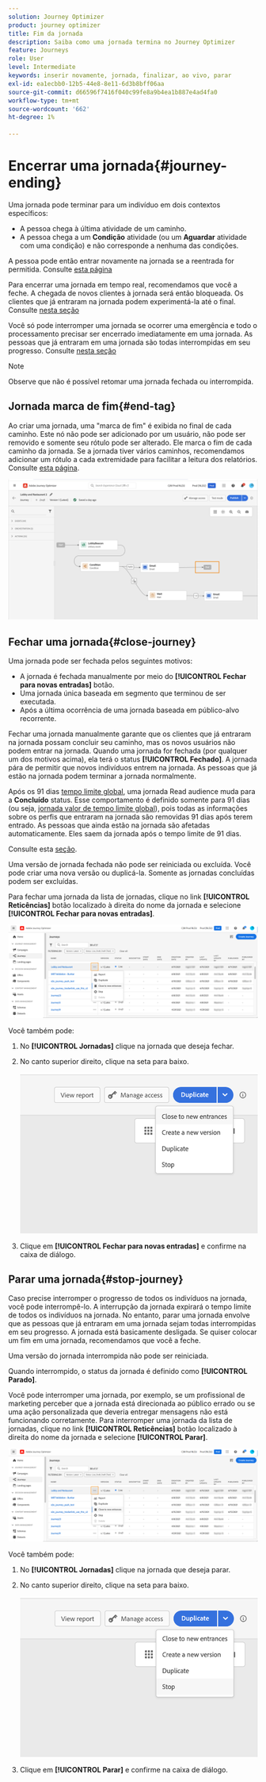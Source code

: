 ```yaml
---
solution: Journey Optimizer
product: journey optimizer
title: Fim da jornada
description: Saiba como uma jornada termina no Journey Optimizer
feature: Journeys
role: User
level: Intermediate
keywords: inserir novamente, jornada, finalizar, ao vivo, parar
exl-id: ea1ecbb0-12b5-44e8-8e11-6d3b8bff06aa
source-git-commit: d66596f7416f040c99fe8a9b4ea1b887e4ad4fa0
workflow-type: tm+mt
source-wordcount: '662'
ht-degree: 1%

---
```


# Encerrar uma jornada{#journey-ending}

Uma jornada pode terminar para um indivíduo em dois contextos específicos:

* A pessoa chega à última atividade de um caminho.
* A pessoa chega a um **Condição** atividade (ou um **Aguardar** atividade com uma condição) e não corresponde a nenhuma das condições.

A pessoa pode então entrar novamente na jornada se a reentrada for permitida. Consulte [esta página](../building-journeys/journey-properties.md#entrance)

Para encerrar uma jornada em tempo real, recomendamos que você a feche. A chegada de novos clientes à jornada será então bloqueada. Os clientes que já entraram na jornada podem experimentá-la até o final. Consulte [nesta seção](../building-journeys/journey.md#close-journey)

Você só pode interromper uma jornada se ocorrer uma emergência e todo o processamento precisar ser encerrado imediatamente em uma jornada. As pessoas que já entraram em uma jornada são todas interrompidas em seu progresso. Consulte [nesta seção](../building-journeys/journey.md#stop-journey)

>[!NOTE]
>
>Observe que não é possível retomar uma jornada fechada ou interrompida.

## Jornada marca de fim{#end-tag}

Ao criar uma jornada, uma &quot;marca de fim&quot; é exibida no final de cada caminho. Este nó não pode ser adicionado por um usuário, não pode ser removido e somente seu rótulo pode ser alterado. Ele marca o fim de cada caminho da jornada. Se a jornada tiver vários caminhos, recomendamos adicionar um rótulo a cada extremidade para facilitar a leitura dos relatórios. Consulte [esta página](../reports/live-report.md).

![](assets/journey-end.png)

<!--

### End activity{#journey-end-activity}

The **[!UICONTROL End]** activity allows you to mark the end of each path of the journey. It is not mandatory but recommended for visual clarity. See [this page](../building-journeys/end-activity.md)

![](assets/journey54.png)

-->

## Fechar uma jornada{#close-journey}

Uma jornada pode ser fechada pelos seguintes motivos:

* A jornada é fechada manualmente por meio do **[!UICONTROL Fechar para novas entradas]** botão.
* Uma jornada única baseada em segmento que terminou de ser executada.
* Após a última ocorrência de uma jornada baseada em público-alvo recorrente.

Fechar uma jornada manualmente garante que os clientes que já entraram na jornada possam concluir seu caminho, mas os novos usuários não podem entrar na jornada. Quando uma jornada for fechada (por qualquer um dos motivos acima), ela terá o status **[!UICONTROL Fechado]**. A jornada pára de permitir que novos indivíduos entrem na jornada. As pessoas que já estão na jornada podem terminar a jornada normalmente.

Após os 91 dias [tempo limite global](journey-properties.md#timeout), uma jornada Read audience muda para a **Concluído** status. Esse comportamento é definido somente para 91 dias (ou seja, [jornada valor de tempo limite global](journey-properties.md#global_timeout)), pois todas as informações sobre os perfis que entraram na jornada são removidas 91 dias após terem entrado. As pessoas que ainda estão na jornada são afetadas automaticamente. Eles saem da jornada após o tempo limite de 91 dias.

Consulte esta [seção](../building-journeys/journey-properties.md#global_timeout).

Uma versão de jornada fechada não pode ser reiniciada ou excluída. Você pode criar uma nova versão ou duplicá-la. Somente as jornadas concluídas podem ser excluídas.

Para fechar uma jornada da lista de jornadas, clique no link **[!UICONTROL Reticências]** botão localizado à direita do nome da jornada e selecione **[!UICONTROL Fechar para novas entradas]**.

![](assets/journey-finish-quick-action.png)

Você também pode:

1. No **[!UICONTROL Jornadas]** clique na jornada que deseja fechar.
1. No canto superior direito, clique na seta para baixo.

   ![](assets/finish_drop_down_list.png)

1. Clique em **[!UICONTROL Fechar para novas entradas]** e confirme na caixa de diálogo.

## Parar uma jornada{#stop-journey}

Caso precise interromper o progresso de todos os indivíduos na jornada, você pode interrompê-lo. A interrupção da jornada expirará o tempo limite de todos os indivíduos na jornada. No entanto, parar uma jornada envolve que as pessoas que já entraram em uma jornada sejam todas interrompidas em seu progresso. A jornada está basicamente desligada. Se quiser colocar um fim em uma jornada, recomendamos que você a feche.

Uma versão do jornada interrompida não pode ser reiniciada.

Quando interrompido, o status da jornada é definido como **[!UICONTROL Parado]**.

Você pode interromper uma jornada, por exemplo, se um profissional de marketing perceber que a jornada está direcionada ao público errado ou se uma ação personalizada que deveria entregar mensagens não está funcionando corretamente. Para interromper uma jornada da lista de jornadas, clique no link **[!UICONTROL Reticências]** botão localizado à direita do nome da jornada e selecione **[!UICONTROL Parar]**.

![](assets/journey-finish-quick-action.png)

Você também pode:

1. No **[!UICONTROL Jornadas]** clique na jornada que deseja parar.
1. No canto superior direito, clique na seta para baixo.

   ![](assets/finish_drop_down_list2.png)

1. Clique em **[!UICONTROL Parar]** e confirme na caixa de diálogo.
